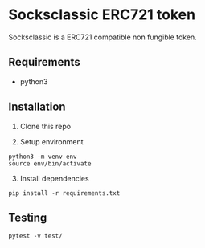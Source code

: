 # Socksclassic ERC721 token

Socksclassic is a ERC721 compatible non fungible token.

## Requirements
* python3

## Installation

1. Clone this repo

2. Setup environment
```
python3 -m venv env
source env/bin/activate
```

3. Install dependencies
```
pip install -r requirements.txt
```

## Testing
```
pytest -v test/
```
